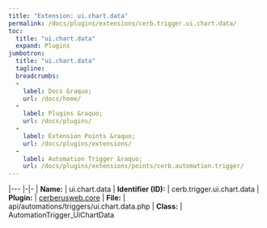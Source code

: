 ```yaml
---
title: "Extension: ui.chart.data"
permalink: /docs/plugins/extensions/cerb.trigger.ui.chart.data/
toc:
  title: "ui.chart.data"
  expand: Plugins
jumbotron:
  title: "ui.chart.data"
  tagline: 
  breadcrumbs:
  -
    label: Docs &raquo;
    url: /docs/home/
  -
    label: Plugins &raquo;
    url: /docs/plugins/
  -
    label: Extension Points &raquo;
    url: /docs/plugins/extensions/
  -
    label: Automation Trigger &raquo;
    url: /docs/plugins/extensions/points/cerb.automation.trigger/
---
```


|---
|-|-
| **Name:** | ui.chart.data
| **Identifier (ID):** | cerb.trigger.ui.chart.data
| **Plugin:** | [cerberusweb.core](/docs/plugins/cerberusweb.core/)
| **File:** | api/automations/triggers/ui.chart.data.php
| **Class:** | AutomationTrigger_UiChartData

